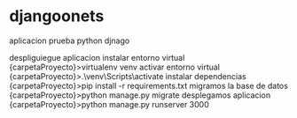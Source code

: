 # djangoonets
aplicacion prueba python djnago

despliguiegue aplicacion
	instalar entorno virtual
		{carpetaProyecto}>virtualenv venv
	activar entorno virtual
		{carpetaProyecto}>.\venv\Scripts\activate
	instalar dependencias
		{carpetaProyecto}>pip install -r requirements.txt
	migramos la base de datos
		{carpetaProyecto}>python manage.py migrate
	desplegamos aplicacion
		{carpetaProyecto}>python manage.py runserver 3000 